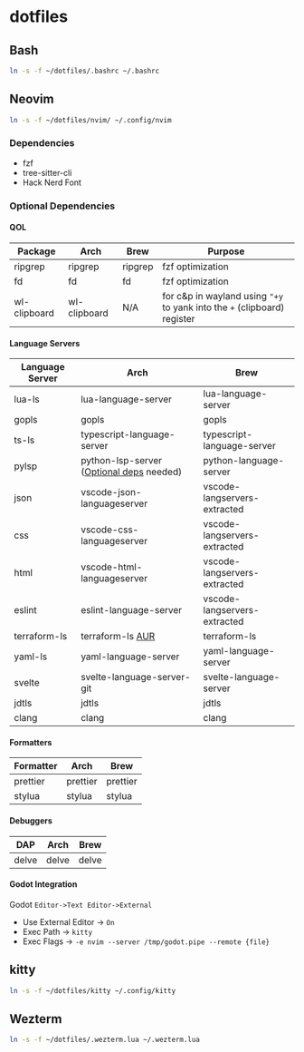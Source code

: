 # dotfiles

## Bash

```bash
ln -s -f ~/dotfiles/.bashrc ~/.bashrc
```

## Neovim

```bash
ln -s -f ~/dotfiles/nvim/ ~/.config/nvim
```

### Dependencies

- fzf
- tree-sitter-cli
- Hack Nerd Font

### Optional Dependencies

#### QOL

| Package      | Arch         | Brew    | Purpose                                                                  |
| ------------ | ------------ | ------- | ------------------------------------------------------------------------ |
| ripgrep      | ripgrep      | ripgrep | fzf optimization                                                         |
| fd           | fd           | fd      | fzf optimization                                                         |
| wl-clipboard | wl-clipboard | N/A     | for c&p in wayland using `"+y` to yank into the `+` (clipboard) register |

#### Language Servers

| Language Server | Arch                                                                                                                                                                         | Brew                         |
| --------------- | ---------------------------------------------------------------------------------------------------------------------------------------------------------------------------- | ---------------------------- |
| lua-ls          | lua-language-server                                                                                                                                                          | lua-language-server          |
| gopls           | gopls                                                                                                                                                                        | gopls                        |
| ts-ls           | typescript-language-server                                                                                                                                                   | typescript-language-server   |
| pylsp           | python-lsp-server ([Optional deps](https://github.com/palantir/python-language-server/tree/0fa74bae6fbb331498dbc39b6257d74357edea2f?tab=readme-ov-file#installation) needed) | python-language-server       |
| json            | vscode-json-languageserver                                                                                                                                                   | vscode-langservers-extracted |
| css             | vscode-css-languageserver                                                                                                                                                    | vscode-langservers-extracted |
| html            | vscode-html-languageserver                                                                                                                                                   | vscode-langservers-extracted |
| eslint          | eslint-language-server                                                                                                                                                       | vscode-langservers-extracted |
| terraform-ls    | terraform-ls [AUR](https://aur.archlinux.org/packages/terraform-ls)                                                                                                          | terraform-ls                 |
| yaml-ls         | yaml-language-server                                                                                                                                                         | yaml-language-server         |
| svelte          | svelte-language-server-git                                                                                                                                                   | svelte-language-server       |
| jdtls           | jdtls                                                                                                                                                                        | jdtls                        |
| clang           | clang                                                                                                                                                                        | clang                        |

#### Formatters

| Formatter | Arch     | Brew     |
| --------- | -------- | -------- |
| prettier  | prettier | prettier |
| stylua    | stylua   | stylua   |

#### Debuggers

| DAP   | Arch  | Brew  |
| ----- | ----- | ----- |
| delve | delve | delve |

#### Godot Integration

Godot `Editor->Text Editor->External`

- Use External Editor -> `On`
- Exec Path -> `kitty`
- Exec Flags -> `-e nvim --server /tmp/godot.pipe --remote {file}`

## kitty

```bash
ln -s -f ~/dotfiles/kitty ~/.config/kitty
```

## Wezterm

```bash
ln -s -f ~/dotfiles/.wezterm.lua ~/.wezterm.lua
```
